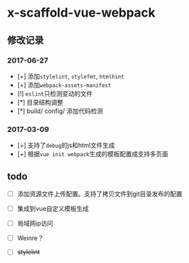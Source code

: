 # x-scaffold-vue-webpack


## 修改记录 ##

### 2017-06-27 ###

- [+] 添加`stylelint`, `stylefmt`, `htmlhint`
- [+] 添加`webpack-assets-manifest`
- [!] `eslint`只检测变动的文件
- [*] 目录结构调整
- [*] build/ config/ 添加代码检测

### 2017-03-09

- [+] 支持了`debug`的js和html文件生成
- [+] 根据`vue init webpack`生成的模板配置成支持多页面

## todo ##

- [ ] 添加资源文件上传配置。支持了拷贝文件到git目录发布的配置
- [ ] 集成到vue自定义模板生成
- [ ] 局域网ip访问
- [ ] Weinre？
- [ ] ~~stylelint~~

